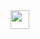 <img src="https://raw.githubusercontent.com/<MuizM>/<MuizM>/master/<Muiz Murad.gif>.gif" width="30px">

